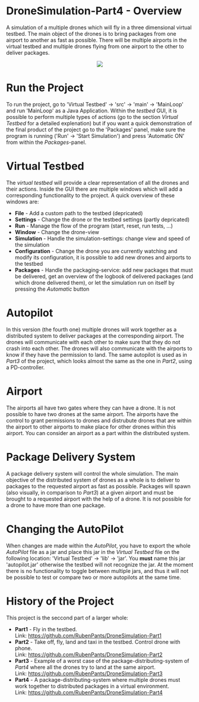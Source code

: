 
# DroneSimulation-Part4 - Overview

A simulation of a multiple drones which will fly in a three dimensional virtual testbed. The main object of the drones is to bring packages from one airport to another as fast as possible. There will be multiple airports in the virtual testbed and multiple drones flying from one airport to the other to deliver packages.

<p align="center">
  <img src="https://github.com/RubenPants/DroneSimulation-Part4/blob/master/Virtual-testbed.gif"/>
</p>



# Run the Project

To run the project, go to 'Virtual Testbed' -> 'src' -> 'main' -> 'MainLoop' and run 'MainLoop' as a Java Application. Within the _testbed_ GUI, it is
possible to perform multiple types of actions (go to the section _Virtual Testbed_ for a detailed explenation) but if you want a quick demonstration of
the final product of the project go to the 'Packages' panel, make sure the program is running ('Run' -> 'Start Simulation') and press 'Automatic ON' from
within the _Packages_-panel.



# Virtual Testbed

The _virtual testbed_ will provide a clear representation of all the drones and their actions. Inside the GUI there are multiple windows which will add a 
corresponding functionality to the project. A quick overview of these windows are:  
* __File__ - Add a custom path to the testbed (depricated)  
* __Settings__ - Change the drone or the testbed settings (partly depricated)  
* __Run__ - Manage the flow of the program (start, reset, run tests, ...)  
* __Window__ - Change the drone-view  
* __Simulation__ - Handle the simulation-settings: change view and speed of the simulation  
* __Configuration__ - Change the drone you are currently watching and modify its configuration, it is possible to add new drones and airports to the testbed  
* __Packages__ - Handle the packaging-service: add new packages that must be delivered, get an overview of the logbook of delivered packages (and which drone
delivered them), or let the simulation run on itself by pressing the _Automatic_ button    



# Autopilot

In this version (the fourth one) multiple drones will work together as a distributed system to deliver packages at the corresponding airport. The drones 
will communicate with each other to make sure that they do not crash into each other. The drones will also communicate with the airports to know if they 
have the permission to land. The same autopilot is used as in _Part3_ of the project, which looks almost the same as the one in _Part2_, using a 
PD-controller.



# Airport

The airports all have two gates where they can have a drone. It is not possible to have two drones at the same airport. The airports have the control to 
grant permissions to drones and distrubute drones that are within the airport to other airports to make place for other drones within this airport. You can
consider an airport as a part within the distributed system.



# Package Delivery System

A package delivery system will control the whole simulation. The main objective of the distributed system of drones as a whole is to deliver to packages to
the requested airport as fast as possible. Packages will spawn (also visually, in comparison to _Part3_) at a given airport and must be brought to a
requested airport with the help of a drone. It is not possible for a drone to have more than one package.



# Changing the AutoPilot

When changes are made within the _AutoPilot_, you have to export the whole _AutoPilot_ file as a jar and place this jar in the _Virtual Testbed_ file on the
following location: 'Virtual Testbed' -> 'lib' -> 'jar'. You __must__ name this jar 'autopilot.jar' otherwise the testbed will not recognize the jar. At the
moment there is no functionality to toggle between multiple jars, and thus it will not be possible to test or compare two or more autopilots at the same time.



# History of the Project

This project is the seccond part of a larger whole:
* __Part1__ - Fly in the testbed.  
Link: https://github.com/RubenPants/DroneSimulation-Part1  
* __Part2__ - Take off, fly, land and taxi in the testbed. Control drone with phone.  
Link: https://github.com/RubenPants/DroneSimulation-Part2  
* __Part3__ - Example of a worst case of the package-distributing-system of _Part4_ where all the drones try to land at the same airport.  
Link: https://github.com/RubenPants/DroneSimulation-Part3  
* __Part4__ - A package-distributing-system where multiple drones must work together to distributed packages in a virtual environment.  
Link: https://github.com/RubenPants/DroneSimulation-Part4  
